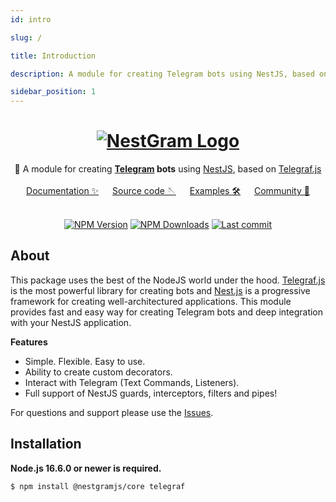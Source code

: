 ```yaml
---
id: intro

slug: /

title: Introduction

description: A module for creating Telegram bots using NestJS, based on Telegraf.js.

sidebar_position: 1
---
```


<div align="center">
   <h1>
       <a href="#"><img src="https://nestgram.globalart.dev/img/logo.png" alt ="NestGram Logo" /></a>
   </h1>
   🤖 A module for creating <b><a href="https://telegram.org/">Telegram</a> bots</b> using <a href="https://nestjs.com">NestJS</a>, based on <a href="https://telegraf.js.org/">Telegraf.js</a>
   <br/><br/>
   <a href="https://nestgram.globalart.dev">Documentation ✨</a> &emsp; <a href="https://github.com/GlobalArtInc/nestgram">Source code 🪡</a> &emsp; <a href="https://github.com/GlobalArtInc/nestgram/tree/master/examples">Examples 🛠️</a> &emsp; <a href="https://discord.gg/4Tc9hssSAv">Community 💬</a>
</div>

<br/>

<p align="center">
    <a href='https://img.shields.io/npm/v/@nestgramjs/core'><img src="https://img.shields.io/npm/v/@nestgramjs/core" alt="NPM Version" /></a>
    <a href='https://img.shields.io/npm/dm/@nestgramjs/core'><img src="https://img.shields.io/npm/dm/@nestgramjs/core" alt="NPM Downloads" /></a>
    <a href='https://img.shields.io/github/last-commit/@GlobalArtInc/nestgram'><img src="https://img.shields.io/github/last-commit/GlobalArtInc/nestgram" alt="Last commit" /></a>
</p>

## About

This package uses the best of the NodeJS world under the hood. [Telegraf.js](https://github.com/telegraf/telegraf) is the most powerful
library for creating bots and [Nest.js](https://github.com/nestjs) is a progressive framework for creating well-architectured applications.
This module provides fast and easy way for creating Telegram bots and deep integration with your NestJS application.

**Features**

-   Simple. Flexible. Easy to use.
-   Ability to create custom decorators.
-   Interact with Telegram (Text Commands, Listeners).
-   Full support of NestJS guards, interceptors, filters and pipes!

For questions and support please use
the [Issues](https://github.com/GlobalArtInc/nestgram/issues/new?assignees=&labels=question&template=question.yml).

## Installation

**Node.js 16.6.0 or newer is required.**

```bash npm2yarn
$ npm install @nestgramjs/core telegraf
```


